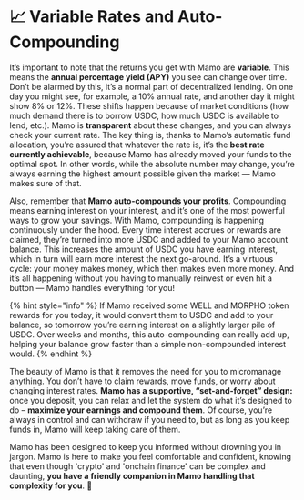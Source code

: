 # 📈 Variable Rates and Auto-Compounding

It’s important to note that the returns you get with Mamo are **variable**. This means the **annual percentage yield (APY)** you see can change over time. Don’t be alarmed by this, it’s a normal part of decentralized lending. On one day you might see, for example, a 10% annual rate, and another day it might show 8% or 12%. These shifts happen because of market conditions (how much demand there is to borrow USDC, how much USDC is available to lend, etc.). Mamo is **transparent** about these changes, and you can always check your current rate. The key thing is, thanks to Mamo’s automatic fund allocation, you’re assured that whatever the rate is, it’s the **best rate currently achievable**, because Mamo has already moved your funds to the optimal spot. In other words, while the absolute number may change, you’re always earning the highest amount possible given the market — Mamo makes sure of that.

Also, remember that **Mamo auto-compounds your profits**. Compounding means earning interest on your interest, and it’s one of the most powerful ways to grow your savings. With Mamo, compounding is happening continuously under the hood. Every time interest accrues or rewards are claimed, they’re turned into more USDC and added to your Mamo account balance. This increases the amount of USDC you have earning interest, which in turn will earn more interest the next go-around. It’s a virtuous cycle: your money makes money, which then makes even more money. And it’s all happening without you having to manually reinvest or even hit a button — Mamo handles everything for you!

{% hint style="info" %}
If Mamo received some WELL and MORPHO token rewards for you today, it would convert them to USDC and add to your balance, so tomorrow you’re earning interest on a slightly larger pile of USDC. Over weeks and months, this auto-compounding can really add up, helping your balance grow faster than a simple non-compounded interest would.
{% endhint %}

The beauty of Mamo is that it removes the need for you to micromanage anything. You don’t have to claim rewards, move funds, or worry about changing interest rates. **Mamo has a supportive, “set-and-forget” design:** once you deposit, you can relax and let the system do what it’s designed to do – **maximize your earnings and compound them**. Of course, you’re always in control and can withdraw if you need to, but as long as you keep funds in, Mamo will keep taking care of them.&#x20;

Mamo has been designed to keep you informed without drowning you in jargon. Mamo is here to make you feel comfortable and confident, knowing that even though 'crypto' and 'onchain finance' can be complex and daunting, **you have a friendly companion in Mamo handling that complexity for you**. :seedling:
